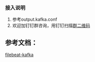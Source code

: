 ### 接入说明
1. 参考output.kafka.conf
2. 欢迎加钉钉群咨询，用钉钉扫描[群二维码](http://img3.tbcdn.cn/5476e8b07b923/TB1HEQgQpXXXXbdXVXXXXXXXXXX)

## 参考文档： 
[filebeat-kafka](https://www.elastic.co/guide/en/beats/filebeat/current/kafka-output.html)  




